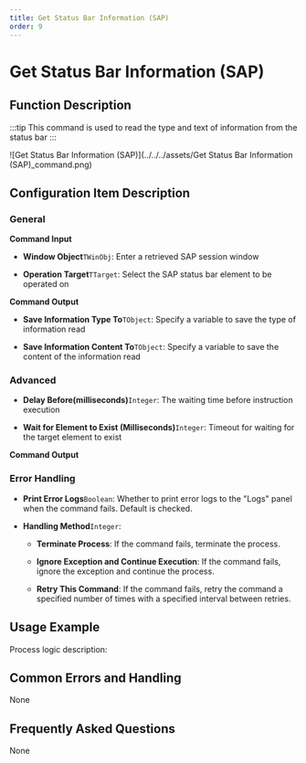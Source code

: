 ```yaml
---
title: Get Status Bar Information (SAP)
order: 9
---
```


# Get Status Bar Information (SAP)

## Function Description

:::tip 
This command is used to read the type and text of information from the status bar
:::

![Get Status Bar Information (SAP)](../../../assets/Get Status Bar Information (SAP)_command.png)

## Configuration Item Description

### General

**Command Input**

- **Window Object**`TWinObj`: Enter a retrieved SAP session window

- **Operation Target**`TTarget`: Select the SAP status bar element to be operated on


**Command Output**

- **Save Information Type To**`TObject`: Specify a variable to save the type of information read

- **Save Information Content To**`TObject`: Specify a variable to save the content of the information read

### Advanced

- **Delay Before(milliseconds)**`Integer`: The waiting time before instruction execution

- **Wait for Element to Exist (Milliseconds)**`Integer`: Timeout for waiting for the target element to exist


**Command Output**

### Error Handling

- **Print Error Logs**`Boolean`: Whether to print error logs to the "Logs" panel when the command fails. Default is checked. 

- **Handling Method**`Integer`:

    - **Terminate Process**: If the command fails, terminate the process.

    - **Ignore Exception and Continue Execution**: If the command fails, ignore the exception and continue the process.

    - **Retry This Command**: If the command fails, retry the command a specified number of times with a specified interval between retries.

## Usage Example

Process logic description:

## Common Errors and Handling

None

## Frequently Asked Questions

None

